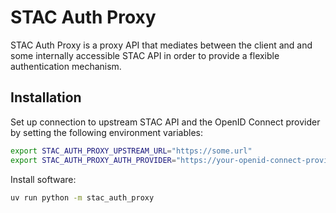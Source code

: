 # STAC Auth Proxy

STAC Auth Proxy is a proxy API that mediates between the client and and some internally accessible STAC API in order to provide a flexible authentication mechanism.

## Installation

Set up connection to upstream STAC API and the OpenID Connect provider by setting the following environment variables:

```bash
export STAC_AUTH_PROXY_UPSTREAM_URL="https://some.url"
export STAC_AUTH_PROXY_AUTH_PROVIDER="https://your-openid-connect-provider.com/.well-known/openid-configuration"
```

Install software:

```bash
uv run python -m stac_auth_proxy
```
